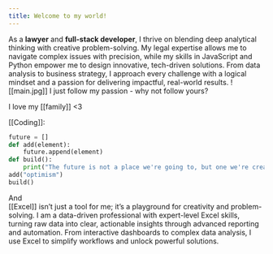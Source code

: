 ```yaml
---
title: Welcome to my world!
---
```




As a **lawyer** and **full-stack developer**, I thrive on blending deep analytical thinking with creative problem-solving. My legal expertise allows me to navigate complex issues with precision, while my skills in JavaScript and Python empower me to design innovative, tech-driven solutions. From data analysis to business strategy, I approach every challenge with a logical mindset and a passion for delivering impactful, real-world results.
![[main.jpg]]
I just follow my passion - why not follow yours?

I love my [[family]] <3

[[Coding]]:

```python
future = []
def add(element):
	future.append(element)
def build():
	print("The future is not a place we're going to, but one we're creating!")
add("optimism")
build()
```
And  
[[Excel]] isn’t just a tool for me; it’s a playground for creativity and problem-solving. 
I am a data-driven professional with expert-level Excel skills, turning raw data into clear, actionable insights through advanced reporting and automation. From interactive dashboards to complex data analysis, I use Excel to simplify workflows and unlock powerful solutions.

